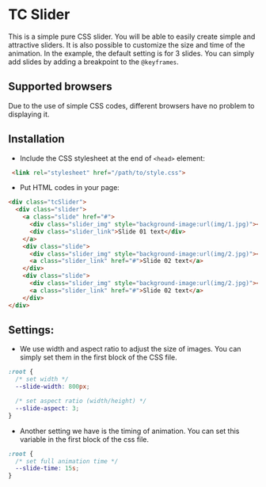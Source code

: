# TC Slider
This is a simple pure CSS slider. You will be able to easily create simple and attractive sliders. It is also possible to customize the size and time of the animation. In the example, the default setting is for 3 slides. You can simply add slides by adding a breakpoint to the `@keyframes`.

## Supported browsers
Due to the use of simple CSS codes, different browsers have no problem to displaying it.

## Installation
* Include the CSS stylesheet at the end of `<head>` element:
```html
 <link rel="stylesheet" href="/path/to/style.css">
```
* Put HTML codes in your page:
```html
<div class="tcSlider">
  <div class="slider">
    <a class="slide" href="#">
      <div class="slider_img" style="background-image:url(img/1.jpg)"></div>
      <div class="slider_link">Slide 01 text</div>
    </a>
    <div class="slide">
      <div class="slider_img" style="background-image:url(img/2.jpg)"></div>
      <a class="slider_link" href="#">Slide 02 text</a>
    </div>
    <div class="slide">
      <div class="slider_img" style="background-image:url(img/2.jpg)"></div>
      <a class="slider_link" href="#">Slide 02 text</a>
    </div>
</div>
```

## Settings:
* We use width and aspect ratio to adjust the size of images. You can simply set them in the first block of the CSS file.
```css
:root {
  /* set width */
  --slide-width: 800px;

  /* set aspect ratio (width/height) */
  --slide-aspect: 3;
}
```
* Another setting we have is the timing of animation. You can set this variable in the first block of the css file.
```css
:root {
  /* set full animation time */
  --slide-time: 15s;
}
```
